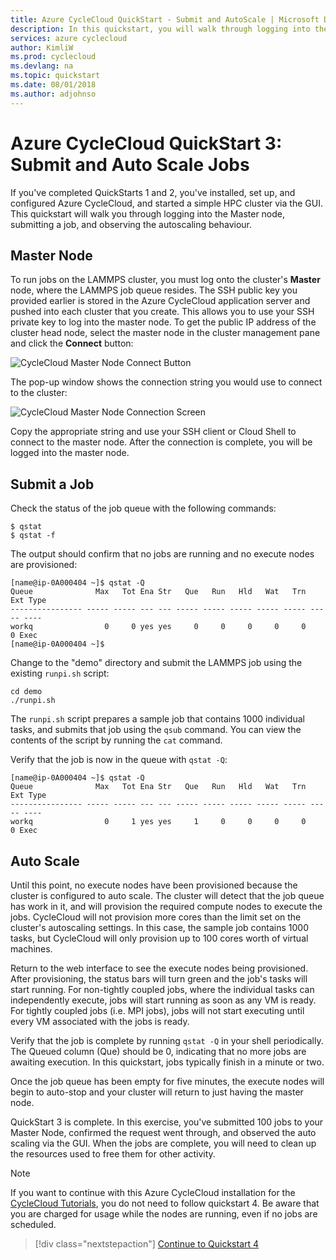 ```yaml
---
title: Azure CycleCloud QuickStart - Submit and AutoScale | Microsoft Docs
description: In this quickstart, you will walk through logging into the Master node, submitting a job and observing the autoscaling behavior.
services: azure cyclecloud
author: KimliW
ms.prod: cyclecloud
ms.devlang: na
ms.topic: quickstart
ms.date: 08/01/2018
ms.author: adjohnso
---
```


# Azure CycleCloud QuickStart 3: Submit and Auto Scale Jobs

If you've completed QuickStarts 1 and 2, you've installed, set up, and configured Azure CycleCloud, and started a simple HPC cluster via the GUI. This quickstart will walk you through logging into the Master node, submitting a job, and observing the autoscaling behaviour.

## Master Node

To run jobs on the LAMMPS cluster, you must log onto the cluster's **Master** node, where the LAMMPS job queue resides. The SSH public key you provided earlier is stored in the Azure CycleCloud application server and pushed into each cluster that you create. This allows you to use your SSH private key to log into the master node. To get the public IP address of the cluster head node, select the master node in the cluster management pane and click the **Connect** button:

![CycleCloud Master Node Connect Button](~/images/cluster-connect-button.png)

The pop-up window shows the connection string you would use to connect to the cluster:

![CycleCloud Master Node Connection Screen](~/images/connect-to-master-node.png)

Copy the appropriate string and use your SSH client or Cloud Shell to connect to the master node. After the connection is complete, you will be logged into the master node.

## Submit a Job

Check the status of the job queue with the following commands:

```CMD
$ qstat
$ qstat -f
```
The output should confirm that no jobs are running and no execute nodes are provisioned:

``` output
[name@ip-0A000404 ~]$ qstat -Q
Queue              Max   Tot Ena Str   Que   Run   Hld   Wat   Trn   Ext Type
---------------- ----- ----- --- --- ----- ----- ----- ----- ----- ----- ----
workq                0     0 yes yes     0     0     0     0     0     0 Exec
[name@ip-0A000404 ~]$
```

Change to the "demo" directory and submit the LAMMPS job using the existing `runpi.sh` script:

```CMD
cd demo
./runpi.sh
```

The `runpi.sh` script prepares a sample job that contains 1000 individual tasks, and submits that job using the `qsub` command. You can view the contents of the script by running the `cat` command.

Verify that the job is now in the queue with `qstat -Q`:

``` output
[name@ip-0A000404 ~]$ qstat -Q
Queue              Max   Tot Ena Str   Que   Run   Hld   Wat   Trn   Ext Type
---------------- ----- ----- --- --- ----- ----- ----- ----- ----- ----- ----
workq                0     1 yes yes     1     0     0     0     0     0 Exec
```

## Auto Scale

Until this point, no execute nodes have been provisioned because the cluster is configured to auto scale. The cluster will detect that the job queue has work in it, and will provision the required compute nodes to execute the jobs. CycleCloud will not provision more cores than the limit set on the cluster's autoscaling settings. In this case, the sample job contains 1000 tasks, but CycleCloud will only provision up to 100 cores worth of virtual machines.

Return to the web interface to see the execute nodes being provisioned. After provisioning, the status bars will turn green and the job's tasks will start running. For non-tightly coupled jobs, where the individual tasks can independently execute, jobs will start running as soon as any VM is ready. For tightly coupled jobs (i.e. MPI jobs), jobs will not start executing until every VM associated with the jobs is ready.

Verify that the job is complete by running `qstat -Q` in your shell periodically. The Queued column (Que) should be 0, indicating that no more jobs are awaiting execution. In this quickstart, jobs typically finish in a minute or two.

Once the job queue has been empty for five minutes, the execute nodes will begin to auto-stop and your cluster will return to just having the master node.

QuickStart 3 is complete. In this exercise, you've submitted 100 jobs to your Master Node, confirmed the request went through, and observed the auto scaling via the GUI. When the jobs are complete, you will need to clean up the resources used to free them for other activity.

> [!NOTE]
> If you want to continue with this Azure CycleCloud installation for the [CycleCloud Tutorials](/tutorials/modify-cluster-template.md), you do not need to follow quickstart 4. Be aware that you are charged for usage while the nodes are running, even if no jobs are scheduled.

> [!div class="nextstepaction"]
> [Continue to Quickstart 4](quickstart-clean-up-resources.md)
